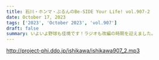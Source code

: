```yaml
---
title: 石川・ホンマ・ぶるんのBe-SIDE Your Life! vol.907-2
date: October 17, 2023
tags: ['2023', 'October 2023', 'vol.907']
draft: false
summary: いよいよ野球も佳境です！ラジオも改編の時期を迎えました。
---
```


http://project-phi.ddo.jp/ishikawa/ishikawa907_2.mp3